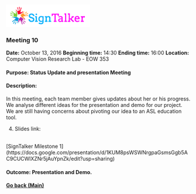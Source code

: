 ![Alt text](images/signtalkerlogo.png)

### Meeting 10

  __Date:__ October 13, 2016
  __Beginning time:__ 14:30
  __Ending time:__ 16:00
  __Location:__ Computer Vision Research Lab - EOW 353 

#### Purpose: Status Update and presentation Meeting
#### Description: 

In this meeting, each team member gives updates about her or his progress. We analyse different ideas for the presentation and demo for our project. We are still having concerns about pivoting our idea to an ASL education tool.

4. Slides link:
  <br>
  [SignTalker Milestone 1](https://docs.google.com/presentation/d/1KUM8psWSWNrgpaGsmsGgb5AC9CUCWlXZNr5jAuYpnZk/edit?usp=sharing)

#### Outcome: Presentation and Demo.

#### [Go back (Main)](https://github.com/TaniaFerman/SignTalker)
